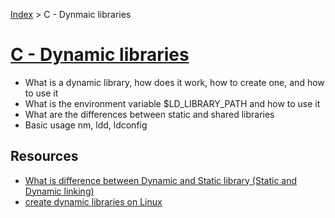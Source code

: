 [Index](../README.md) > C - Dynmaic libraries
# [C - Dynamic libraries](https://intranet.hbtn.io/projects/242)

- What is a dynamic library, how does it work, how to create one, and how to use it
- What is the environment variable $LD_LIBRARY_PATH and how to use it
- What are the differences between static and shared libraries
- Basic usage nm, ldd, ldconfig

Resources
---

- [What is difference between Dynamic and Static library (Static and Dynamic linking)](https://www.youtube.com/watch?v=eW5he5uFBNM)
- [create dynamic libraries on Linux](https://www.google.com/search?q=linux+create+dynamic+library)
